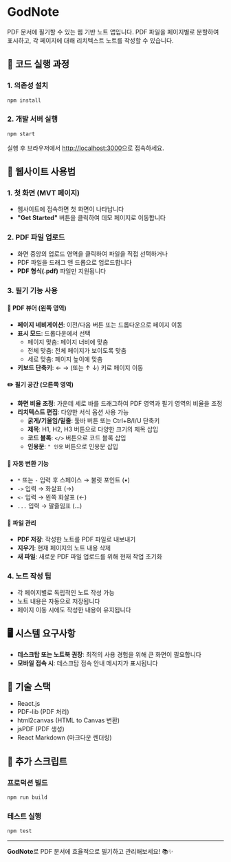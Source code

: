 # GodNote

PDF 문서에 필기할 수 있는 웹 기반 노트 앱입니다. PDF 파일을 페이지별로 분할하여 표시하고, 각 페이지에 대해 리치텍스트 노트를 작성할 수 있습니다.

## 🚀 코드 실행 과정

### 1. 의존성 설치
```bash
npm install
```

### 2. 개발 서버 실행
```bash
npm start
```

실행 후 브라우저에서 [http://localhost:3000](http://localhost:3000)으로 접속하세요.

## 📖 웹사이트 사용법

### 1. 첫 화면 (MVT 페이지)
- 웹사이트에 접속하면 첫 화면이 나타납니다
- **"Get Started"** 버튼을 클릭하여 데모 페이지로 이동합니다

### 2. PDF 파일 업로드
- 화면 중앙의 업로드 영역을 클릭하여 파일을 직접 선택하거나
- PDF 파일을 드래그 앤 드롭으로 업로드합니다
- **PDF 형식(.pdf)** 파일만 지원됩니다

### 3. 필기 기능 사용

#### 📄 PDF 뷰어 (왼쪽 영역)
- **페이지 네비게이션**: 이전/다음 버튼 또는 드롭다운으로 페이지 이동
- **표시 모드**: 드롭다운에서 선택
  - 페이지 맞춤: 페이지 너비에 맞춤
  - 전체 맞춤: 전체 페이지가 보이도록 맞춤
  - 세로 맞춤: 페이지 높이에 맞춤
- **키보드 단축키**: ← → (또는 ↑ ↓) 키로 페이지 이동

#### ✏️ 필기 공간 (오른쪽 영역)
- **화면 비율 조정**: 가운데 세로 바를 드래그하여 PDF 영역과 필기 영역의 비율을 조정
- **리치텍스트 편집**: 다양한 서식 옵션 사용 가능
  - **굵게/기울임/밑줄**: 툴바 버튼 또는 Ctrl+B/I/U 단축키
  - **제목**: H1, H2, H3 버튼으로 다양한 크기의 제목 삽입
  - **코드 블록**: `</>` 버튼으로 코드 블록 삽입
  - **인용문**: `" 인용` 버튼으로 인용문 삽입

#### 🔄 자동 변환 기능
- `*` 또는 `-` 입력 후 스페이스 → 불릿 포인트 (•)
- `->` 입력 → 화살표 (→)
- `<-` 입력 → 왼쪽 화살표 (←)
- `...` 입력 → 말줄임표 (…)

#### 💾 파일 관리
- **PDF 저장**: 작성한 노트를 PDF 파일로 내보내기
- **지우기**: 현재 페이지의 노트 내용 삭제
- **새 파일**: 새로운 PDF 파일 업로드를 위해 현재 작업 초기화

### 4. 노트 작성 팁
- 각 페이지별로 독립적인 노트 작성 가능
- 노트 내용은 자동으로 저장됩니다
- 페이지 이동 시에도 작성한 내용이 유지됩니다

## 🖥️ 시스템 요구사항
- **데스크탑 또는 노트북 권장**: 최적의 사용 경험을 위해 큰 화면이 필요합니다
- **모바일 접속 시**: 데스크탑 접속 안내 메시지가 표시됩니다

## 📝 기술 스택
- React.js
- PDF-lib (PDF 처리)
- html2canvas (HTML to Canvas 변환)
- jsPDF (PDF 생성)
- React Markdown (마크다운 렌더링)

## 🔧 추가 스크립트

### 프로덕션 빌드
```bash
npm run build
```

### 테스트 실행
```bash
npm test
```

---

**GodNote**로 PDF 문서에 효율적으로 필기하고 관리해보세요! 📚✨
